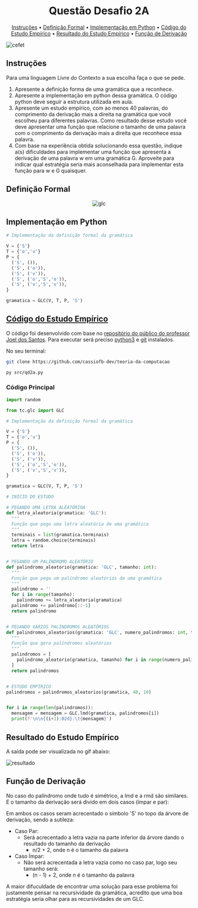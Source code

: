 <h1 align="center">
  Questão Desafio 2A
</h1>

<p align="center">
  <a href="#instruções">Instruções</a> •
  <a href="#definição-formal">Definição Formal</a> •
  <a href="#implementação-em-python">Implementação em Python</a> •
  <a href="#código-do-estudo-empírico">Código do Estudo Empírico</a> •
  <a href="#resultado-do-estudo-empírico">Resultado do Estudo Empírico</a> •
  <a href="#função-de-derivação">Função de Derivação</a>
</p>

![cefet](https://i.imgur.com/K0E5iFC.jpg)

## Instruções

Para uma linguagem Livre do Contexto a sua escolha faça o que se pede.

1. Apresente a definição forma de uma gramática que a reconhece.
2. Apresente a implementação em python dessa gramática. O código python deve seguir a estrutura utilizada em aula.
3. Apresente um estudo empírico, com ao menos 40 palavras, do comprimento da derivação mais a direita na gramática que você escolheu para diferentes palavras. Como resultado desse estudo você deve apresentar uma função que relacione o tamanho de uma palavra com o comprimento da derivação mais a direita que reconhece essa palavra.
4. Com base na experiência obtida solucionando essa questão, indique a(s) dificuldades para implementar uma função que apresenta a derivação de uma palavra w em uma gramática G. Aproveite para indicar qual estratégia seria mais aconselhada para implementar esta função para w e G quaisquer.

## Definição Formal

<p align="center">
  <img src="https://i.imgur.com/hFIiIY4.png" alt="glc">
</p>

## Implementação em Python

```py
# Implementação da definição formal da gramática

V = {'S'}
T = {'o','v'}
P = {
  ('S', ()),
  ('S', ('o')),
  ('S', ('v')),
  ('S', ('o','S','o')),
  ('S', ('v','S','v')),
}

gramatica = GLC(V, T, P, 'S')
```

## [Código do Estudo Empírico](https://github.com/cassiofb-dev/teoria-da-computacao/blob/master/src/qd2a.py)

O código foi desenvolvido com base no [repositório do público do professor Joel dos Santos](https://github.com/joeldossantos/Teoria-da-Computacao). Para executar será preciso [python3](https://www.python.org/) e [git](https://git-scm.com/) instalados.

No seu terminal:

```sh
git clone https://github.com/cassiofb-dev/teoria-da-computacao

py src/qd2a.py

```

### Código Principal

```py
import random

from tc.glc import GLC

# Implementação da definição formal da gramática

V = {'S'}
T = {'o','v'}
P = {
  ('S', ()),
  ('S', ('o')),
  ('S', ('v')),
  ('S', ('o','S','o')),
  ('S', ('v','S','v')),
}

gramatica = GLC(V, T, P, 'S')

# INICIO DO ESTUDO

# PEGANDO UMA LETRA ALEATÓRIOA
def letra_aleatoria(gramatica: 'GLC'):
  """
  Função que pega uma letra aleatória de uma gramática
  """
  terminais = list(gramatica.terminais)
  letra = random.choice(terminais)
  return letra


# PEGANDO UM PALINDROMO ALEATÓRIO
def palindromo_aleatorio(gramatica: 'GLC', tamanho: int):
  """
  Função que pega um palíndromo aleatórios de uma gramática
  """
  palindromo = ''
  for i in range(tamanho):
    palindromo += letra_aleatoria(gramatica)
  palindromo += palindromo[::-1]
  return palindromo


# PEGANDO VÁRIOS PALÍNDROMOS ALEATÓRIOS
def palindromos_aleatorios(gramatica: 'GLC', numero_palindromos: int, tamanho: int):
  """
  Função que gera palíndromos aleatórios
  """
  palindromos = [
    palindromo_aleatorio(gramatica, tamanho) for i in range(numero_palindromos)
  ]
  return palindromos


# ESTUDO EMPÍRICO
palindromos = palindromos_aleatorios(gramatica, 40, 10)


for i in range(len(palindromos)):
  mensagem = mensagem = GLC.lmd(gramatica, palindromos[i])
  print(f'\n\n{(i+1):02d}:\t{mensagem}')
```

## Resultado do Estudo Empírico

A saída pode ser visualizada no gif abaixo:

![resultado](https://i.imgur.com/tHttET3.gif)

## Função de Derivação

No caso do palíndromo onde tudo é simétrico, a lmd e a rmd são similares. E o tamanho da derivação será divido em dois casos (ímpar e par):

Em ambos os casos seram acrecentado o símbolo 'S' no topo da árvore de derivação, sendo a sutileza:

- Caso Par:
  - Será acrecentado a letra vazia na parte inferior da árvore dando o resultado do tamanho da derivação
    - n/2 + 2, onde n é o tamanho da palavra
- Caso Ímpar:
  - Não será acrecentada a letra vazia como no caso par, logo seu tamanho será:
    - (n - 1) + 2, onde n é o tamanho da palavra

A maior difuculdade de encontrar uma solução para esse problema foi justamente pensar na recursividade da gramática, acredito que uma boa estratégia seria olhar para as recursividades de um GLC.
